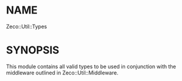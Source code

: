 NAME
====

Zeco::Util::Types

SYNOPSIS
========

This module contains all valid types to be used in conjunction with the middleware outlined in Zeco::Util::Middleware.

